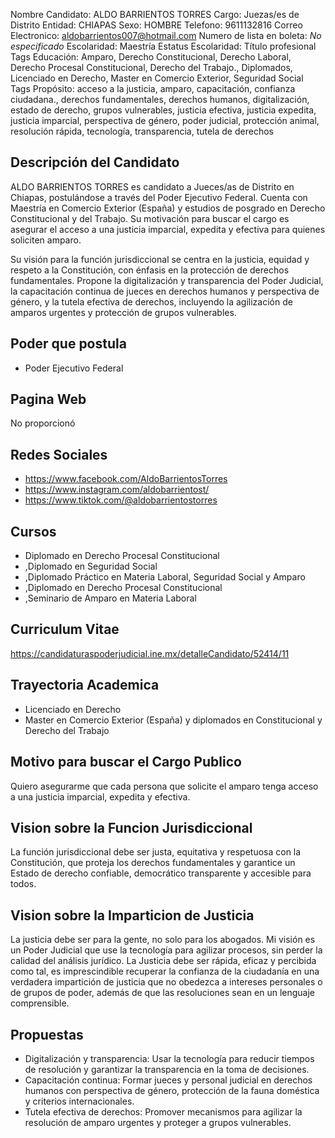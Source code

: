 Nombre Candidato: ALDO BARRIENTOS TORRES
Cargo: Juezas/es de Distrito
Entidad: CHIAPAS
Sexo: HOMBRE
Telefono: 9611132816
Correo Electronico: aldobarrientos007@hotmail.com
Numero de lista en boleta: *No especificado*
Escolaridad: Maestría
Estatus Escolaridad: Título profesional
Tags Educación: Amparo, Derecho Constitucional, Derecho Laboral, Derecho Procesal Constitucional, Derecho del Trabajo., Diplomados, Licenciado en Derecho, Master en Comercio Exterior, Seguridad Social
Tags Propósito: acceso a la justicia, amparo, capacitación, confianza ciudadana., derechos fundamentales, derechos humanos, digitalización, estado de derecho, grupos vulnerables, justicia efectiva, justicia expedita, justicia imparcial, perspectiva de género, poder judicial, protección animal, resolución rápida, tecnología, transparencia, tutela de derechos


## Descripción del Candidato 

ALDO BARRIENTOS TORRES es candidato a Jueces/as de Distrito en Chiapas, postulándose a través del Poder Ejecutivo Federal. Cuenta con Maestría en Comercio Exterior (España) y estudios de posgrado en Derecho Constitucional y del Trabajo. Su motivación para buscar el cargo es asegurar el acceso a una justicia imparcial, expedita y efectiva para quienes soliciten amparo.

Su visión para la función jurisdiccional se centra en la justicia, equidad y respeto a la Constitución, con énfasis en la protección de derechos fundamentales.  Propone la digitalización y transparencia del Poder Judicial, la capacitación continua de jueces en derechos humanos y perspectiva de género, y la tutela efectiva de derechos, incluyendo la agilización de amparos urgentes y protección de grupos vulnerables.


## Poder que postula

- Poder Ejecutivo Federal


## Pagina Web

No proporcionó


## Redes Sociales

- https://www.facebook.com/AldoBarrientosTorres
- https://www.instagram.com/aldobarrientost/
- https://www.tiktok.com/@aldobarrientostorres


## Cursos

- Diplomado en Derecho Procesal Constitucional
- ,Diplomado en Seguridad Social
- ,Diplomado Práctico en Materia Laboral, Seguridad Social y Amparo
- ,Diplomado en Derecho Procesal Constitucional
- ,Seminario de Amparo en Materia Laboral


## Curriculum Vitae

https://candidaturaspoderjudicial.ine.mx/detalleCandidato/52414/11


## Trayectoria Academica

- Licenciado en Derecho
- Master en Comercio Exterior (España) y diplomados en Constitucional y Derecho del Trabajo


## Motivo para buscar el Cargo Publico

Quiero asegurarme que cada persona que solicite el amparo tenga acceso a una justicia imparcial, expedita y efectiva.


## Vision sobre la Funcion Jurisdiccional

La función jurisdiccional debe ser justa, equitativa y respetuosa con la Constitución, que proteja los derechos fundamentales y garantice un Estado de derecho confiable, democrático transparente y accesible para todos.


## Vision sobre la Imparticion de Justicia

La justicia debe ser para la gente, no solo para los abogados. Mi visión es un Poder Judicial que use la tecnología para agilizar procesos, sin perder la calidad del análisis jurídico. La Justicia debe ser rápida, eficaz y percibida como tal, es imprescindible recuperar la confianza de la ciudadanía en una verdadera impartición de justicia que no obedezca a intereses personales o de grupos de poder, además de que las resoluciones sean en un lenguaje comprensible.


## Propuestas

- Digitalización y transparencia: Usar la tecnología para reducir tiempos de resolución y garantizar la transparencia en la toma de decisiones.
- Capacitación continua: Formar jueces y personal judicial en derechos humanos con perspectiva de género, protección de la fauna doméstica y criterios internacionales.
- Tutela efectiva de derechos: Promover mecanismos para agilizar la resolución de amparo urgentes y proteger a grupos vulnerables.

